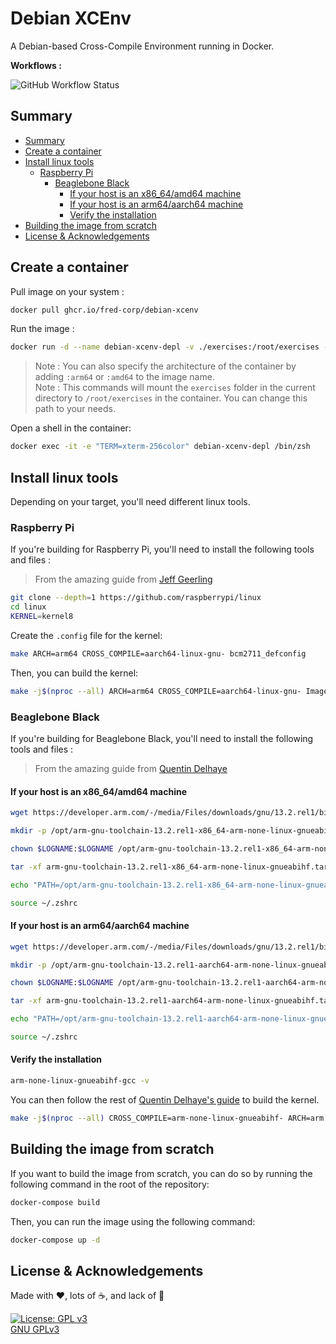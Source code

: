 # Debian XCEnv

A Debian-based Cross-Compile Environment running in Docker.

**Workflows :**

![GitHub Workflow Status](https://github.com/fred-corp/debian-xcenv/actions/workflows/ghcr.yml/badge.svg)

## Summary

* [Summary](#summary)
* [Create a container](#create-a-container)
* [Install linux tools](#install-linux-tools)
  * [Raspberry Pi](#raspberry-pi)
    * [Beaglebone Black](#beaglebone-black)
      * [If your host is an x86_64/amd64 machine](#if-your-host-is-an-x86_64amd64-machine)
      * [If your host is an arm64/aarch64 machine](#if-your-host-is-an-arm64aarch64-machine)
      * [Verify the installation](#verify-the-installation)
* [Building the image from scratch](#building-the-image-from-scratch)
* [License & Acknowledgements](#license--acknowledgements)

## Create a container

Pull image on your system :

```zsh
docker pull ghcr.io/fred-corp/debian-xcenv
```

Run the image :

```zsh
docker run -d --name debian-xcenv-depl -v ./exercises:/root/exercises --network=host --tty=true ghcr.io/fred-corp/debian-xcenv
```

> Note : You can also specify the architecture of the container by adding `:arm64` or `:amd64` to the image name.  
> Note : This commands will mount the `exercises` folder in the current directory to `/root/exercises` in the container. You can change this path to your needs.

Open a shell in the container:

```zsh
docker exec -it -e "TERM=xterm-256color" debian-xcenv-depl /bin/zsh 
```

## Install linux tools

Depending on your target, you'll need different linux tools.

### Raspberry Pi

If you're building for Raspberry Pi, you'll need to install the following tools and files :

> From the amazing guide from [Jeff Geerling](https://www.jeffgeerling.com/blog/2020/cross-compiling-raspberry-pi-os-linux-kernel-on-macos)

```zsh
git clone --depth=1 https://github.com/raspberrypi/linux
cd linux
KERNEL=kernel8
```

Create the `.config` file for the kernel:

```zsh
make ARCH=arm64 CROSS_COMPILE=aarch64-linux-gnu- bcm2711_defconfig
```

Then, you can build the kernel:

```zsh
make -j$(nproc --all) ARCH=arm64 CROSS_COMPILE=aarch64-linux-gnu- Image modules dtbs
```

### Beaglebone Black

If you're building for Beaglebone Black, you'll need to install the following tools and files :

> From the amazing guide from [Quentin Delhaye](https://github.com/parastuffs/linux-kernel-modules/wiki)

#### If your host is an x86_64/amd64 machine

```zsh
wget https://developer.arm.com/-/media/Files/downloads/gnu/13.2.rel1/binrel/arm-gnu-toolchain-13.2.rel1-x86_64-arm-none-linux-gnueabihf.tar.xz
```

```zsh
mkdir -p /opt/arm-gnu-toolchain-13.2.rel1-x86_64-arm-none-linux-gnueabihf
```

```zsh
chown $LOGNAME:$LOGNAME /opt/arm-gnu-toolchain-13.2.rel1-x86_64-arm-none-linux-gnueabihf
```

```zsh
tar -xf arm-gnu-toolchain-13.2.rel1-x86_64-arm-none-linux-gnueabihf.tar.xz -C /opt/arm-gnu-toolchain-13.2.rel1-x86_64-arm-none-linux-gnueabihf
```

```zsh
echo "PATH=/opt/arm-gnu-toolchain-13.2.rel1-x86_64-arm-none-linux-gnueabihf/arm-gnu-toolchain-13.2.Rel1-x86_64-arm-none-linux-gnueabihf/bin/:$PATH" >> ~/.zshrc
```

```zsh
source ~/.zshrc
```

#### If your host is an arm64/aarch64 machine

```zsh
wget https://developer.arm.com/-/media/Files/downloads/gnu/13.2.rel1/binrel/arm-gnu-toolchain-13.2.rel1-aarch64-arm-none-linux-gnueabihf.tar.xz
```

```zsh
mkdir -p /opt/arm-gnu-toolchain-13.2.rel1-aarch64-arm-none-linux-gnueabihf
```

```zsh
chown $LOGNAME:$LOGNAME /opt/arm-gnu-toolchain-13.2.rel1-aarch64-arm-none-linux-gnueabihf
```

```zsh
tar -xf arm-gnu-toolchain-13.2.rel1-aarch64-arm-none-linux-gnueabihf.tar.xz -C /opt/arm-gnu-toolchain-13.2.rel1-aarch64-arm-none-linux-gnueabihf
```

```zsh
echo "PATH=/opt/arm-gnu-toolchain-13.2.rel1-aarch64-arm-none-linux-gnueabihf/arm-gnu-toolchain-13.2.Rel1-aarch64-arm-none-linux-gnueabihf/bin/:$PATH" >> ~/.zshrc
```

```zsh
source ~/.zshrc
```

#### Verify the installation

```zsh
arm-none-linux-gnueabihf-gcc -v
```

You can then follow the rest of [Quentin Delhaye's guide](https://github.com/parastuffs/linux-kernel-modules/wiki/Cross-compilation-toolchain#compile-the-kernel-locally) to build the kernel.

```zsh
make -j$(nproc --all) CROSS_COMPILE=arm-none-linux-gnueabihf- ARCH=arm
```

## Building the image from scratch

If you want to build the image from scratch, you can do so by running the following command in the root of the repository:

```zsh
docker-compose build
```

Then, you can run the image using the following command:

```zsh
docker-compose up -d
```

## License & Acknowledgements

Made with ❤️, lots of ☕️, and lack of 🛌

[![License: GPL v3](https://www.gnu.org/graphics/gplv3-127x51.png)](https://www.gnu.org/licenses/gpl-3.0.en.html)  
[GNU GPLv3](https://www.gnu.org/licenses/gpl-3.0.en.html)
